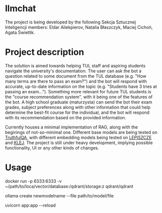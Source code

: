 # llmchat

The project is being developed by the following Sekcja Sztucznej Inteligencji members: Eldar Aliekpierov, Natalia Błaszczyk, Maciej Cichoń, Agata Świetlik.  

# Project description

The solution is aimed towards helping TUL staff and aspiring students navigate the university's documentation. The user can ask the bot a question related to some document from the TUL database (e.g. "How many terms are there to pass an exam?") and the bot will respond with accurate, up-to-date information on the topic (e.g. "Students have 3 tries at passing an exam..."). Something more relevant for future TUL students is the "course recommendation system", with it being one of the features of the bot. A high school graduate (maturzysta) can send the bot their exam grades, subject preferences along with other information that could help determine the best-fit course for the individual, and the bot will respond with its recommendation based on the provided information.

Сurrently houses a minimal implementation of RAG, along with the beginings of not-so-minimal one.
Different base models are being tested on [TruthfulQA](https://github.com/sylinrl/TruthfulQA), with different embedding models being tested on [LEPISZCZE](https://arxiv.org/abs/2211.13112) and [KLEJ](https://arxiv.org/abs/2005.00630).
The project is still under heavy development, implying possible functionality, UI or any other kinds of changes.

# Usage

docker run -p 6333:6333 -v ~/path/to/loca/vector/database:/qdrant/storage:z qdrant/qdrant

ollama create newmodelname --file path/to/model/file

uvicorn app:app --reload
